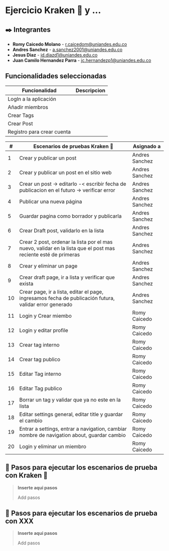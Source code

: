 # Ejercicio Kraken 🐙 y ...

## ✒️ Integrantes 

* **Romy Caicedo Molano** - r.caicedom@uniandes.edu.co
* **Andres Sanchez** - a.sanchez2001@uniandes.edu.co
* **Jesus Diaz** - jd.diazd1@uniandes.edu.co
* **Juan Camilo Hernandez Parra** - jc.hernandezp1@uniandes.edu.co

## Funcionalidades seleccionadas

| Funcionalidad | Descripcion |
| ------ | ---- |
| LogIn a la aplicación  | |
| Añadir miembros ||
| Crear Tags ||
| Crear Post ||
| Registro para crear cuenta ||

|#| Escenarios de pruebas Kraken 🐙 | Asignado a |
|--- |------ |----|
|1| Crear y publicar un post|Andres Sanchez|
|2| Crear y publicar un post en el sitio web |Andres Sanchez|
|3| Crear un post -> editarlo -< escribir fecha de publicacion en el futuro -> verificar error  |Andres Sanchez|
|4| Publicar una nueva página |Andres Sanchez|
|5| Guardar pagina como borrador y publicarla |Andres Sanchez|
|6| Crear Draft post, validarlo en la lista| Andres Sanchez|
|7| Crear 2 post, ordenar la lista por el mas nuevo, validar en la lista que el post mas reciente esté de primeras |Andres Sanchez|
|8| Crear y eliminar un page|Andres Sanchez|
|9| Crear draft page, ir a lista y verificar que exista|Andres Sanchez|
|10| Crear page, ir a lista, editar el page, ingresamos fecha de publicación futura, validar error generado|Andres Sanchez|
|11| Login y Crear miembo |Romy Caicedo|
|12| Login y editar profile |Romy Caicedo|
|13| Crear tag interno |Romy Caicedo|
|14| Crear tag publico |Romy Caicedo|
|15| Editar Tag interno |Romy Caicedo |
|16| Editar Tag publico  |Romy Caicedo|
|17| Borrar un tag y validar que ya no este en la lista |Romy Caicedo|
|18| Editar settings general, editar title y guardar el cambio |Romy Caicedo|
|19| Entrar a settings, entrar a navigation, cambiar nombre de navigation about, guardar cambio|Romy Caicedo|
|20| Login y eliminar un miembro |Romy Caicedo|


## 📒 Pasos para ejecutar los escenarios de prueba con Kraken 🐙
> **Inserte aqui pasos**
> 
> Add pasos
> 
## 📒 Pasos para ejecutar los escenarios de prueba con XXX
> **Inserte aqui pasos**
> 
> Add pasos

